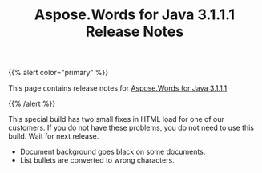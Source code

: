 ﻿---
title: Aspose.Words for Java 3.1.1.1 Release Notes
articleTitle: Aspose.Words for Java 3.1.1.1 Release Notes
linktitle: Aspose.Words for Java 3.1.1.1 Release Notes
description: "Aspose.Words for Java 3.1.1.1 Release Notes – the latest updates and fixes."
type: docs
weight: 40
url: /java/aspose-words-for-java-3-1-1-1-release-notes/
---

{{% alert color="primary" %}}

This page contains release notes for [Aspose.Words for Java 3.1.1.1](https://downloads.aspose.com/words/java/new-releases/aspose.words-for-java-3.1.1.1/)

{{% /alert %}}

This special build has two small fixes in HTML load for one of our customers. If you do not have these problems, you do not need to use this build. Wait for next release.

- Document background goes black on some documents.
- List bullets are converted to wrong characters.


